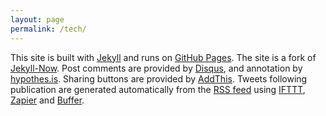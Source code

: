 ```yaml
---
layout: page
permalink: /tech/
---
```


This site is built with [Jekyll](https://jekyllrb.com/) and runs on [GitHub Pages](https://pages.github.com/). The site is a fork of [Jekyll-Now](http://www.jekyllnow.com/). Post comments are provided by [Disqus](https://disqus.com/), and annotation by [hypothes.is](https://hypothes.is/). Sharing buttons are provided by [AddThis](http://www.addthis.com/). Tweets following publication are generated automatically from the [RSS feed](/feed.xml) using [IFTTT](https://ifttt.com/), [Zapier](https://zapier.com/) and [Buffer](https://buffer.com/).
